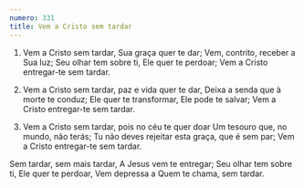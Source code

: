 ```yaml
---
numero: 331
title: Vem a Cristo sem tardar
---
```

1. Vem a Cristo sem tardar, Sua graça quer te dar;
Vem, contrito, receber a Sua luz;
Seu olhar tem sobre ti, Ele quer te perdoar;
Vem a Cristo entregar-te sem tardar.

2. Vem a Cristo sem tardar, paz e vida quer te dar,
Deixa a senda que à morte te conduz;
Ele quer te transformar, Ele pode te salvar;
Vem a Cristo entregar-te sem tardar.

3. Vem a Cristo sem tardar, pois no céu te quer doar
Um tesouro que, no mundo, não terás;
Tu não deves rejeitar esta graça, que é sem par;
Vem a Cristo entregar-te sem tardar.

Sem tardar, sem mais tardar,
A Jesus vem te entregar;
Seu olhar tem sobre ti, Ele quer te perdoar,
Vem depressa a Quem te chama, sem tardar.
